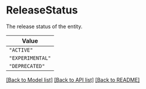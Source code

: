 # ReleaseStatus

The release status of the entity.

| **Value** |
| --------- |
| `"ACTIVE"` |
| `"EXPERIMENTAL"` |
| `"DEPRECATED"` |


[[Back to Model list]](../../../../README.md#models-v2-link) [[Back to API list]](../../../../README.md#apis-v2-link) [[Back to README]](../../../../README.md)
